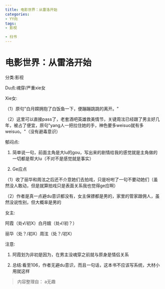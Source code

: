 ```yaml
---
title: 电影世界：从雷洛开始
categories:
- YY向
tags:
- 影视

- 扫书
---
```

# 电影世界：从雷洛开始
分类:影视

Du点:魂穿/严重xie女

Xie女:

（1）原句"白月嫦拥抱了白饭鱼一下，便蹦蹦跳跳的离开。"

（2）这里可以直接pass了，老套酒吧英雄救美情节，关键周泫已经跟了男主好几年，被占了便宜，原句"yang人一把拉住她的手，神色要多weisuo就有多weisuo。"（没有避毒意识）

郁闷点:

1.  简单说一句，前面主角是大lu的gou，写出来的剧情给我的感觉就是主角做的一切都是帮大lu（不对不是感觉就是事实）

2.  Ge应点

（1）收了丽华和周泫之后还不介意她们去拍戏，只是吩咐了一句不要动她们（虽然没人敢动，但是就算拍戏只是表面关系我也觉得ge应啊）

（2）作者是真一点避du意识都没有，女主保镖都是男的，家里的管家跟佣人，虽然没说性别，但大概率是男的

女主:

阿霞（处√/初X）白月娥（处√/初？）

丽华（处？/初X）周泫（处？/初X）

注意:

1.  阿霞划为非初是因为，在男主没魂穿之前就与原身是情侣关系

2.  总结:看至106，作者无避du意识，而且一句话，这本书不应该写系统，大材小用就这样


> 内容整理自： a无趣